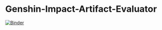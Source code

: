 # Genshin-Impact-Artifact-Evaluator
[![Binder](https://mybinder.org/badge_logo.svg)](https://mybinder.org/v2/gh/ScottNealon/Genshin-Artifact-Scouter/HEAD?filepath=Documentation.ipynb)